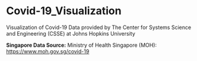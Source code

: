 # Covid-19_Visualization
Visualization of Covid-19 Data provided by The Center for Systems Science and Engineering (CSSE) at Johns Hopkins University

**Singapore Data Source:**
Ministry of Health Singapore (MOH): https://www.moh.gov.sg/covid-19